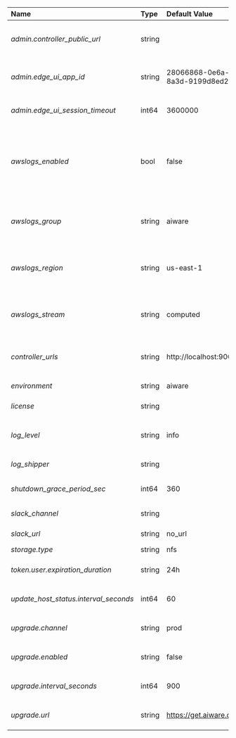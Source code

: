 | Name | Type | Default Value | Environment Var | Description |
 | :--- | :--- | :--- | :--- | :--- |
 | *admin.controller_public_url* | string |  | _AIWARE_CONTROLLER_PUBLIC_URL_ | The public URL of controller for external access of authorized AIWare resources |
| *admin.edge_ui_app_id* | string | 28066868-0e6a-4636-8a3d-9199d8ed2eda |  | The app ID for Edge UI, this value should not be empty if log in to our system by OAuth2 |
| *admin.edge_ui_session_timeout* | int64 | 3600000 |  | The expiration for a session on Edge admin UI in milliseconds |
| *awslogs_enabled* | bool | false | _AIWARE_AWSLOGS_ENABLED_ | When launching docker containers whether or not to use awslogs logger for docker.  For containers that are part of the agent role, this must be set as environment variables on agent startup. |
| *awslogs_group* | string | aiware | _AIWARE_AWSLOGS_GROUP_ | Group for AWSLOGS.  For containers that are part of the agent role, this must be set as environment variables on agent startup. |
| *awslogs_region* | string | us-east-1 | _AIWARE_AWSLOGS_REGION_ | Region for AWSLOGS.  For containers that are part of the agent role, this must be set as environment variables on agent startup. |
| *awslogs_stream* | string | computed | _AIWARE_AWSLOGS_GROUP_ | Stream for AWSLOGS.  For containers that are part of the agent role, this must be set as environment variables on agent startup. |
| *controller_urls* | string | http://localhost:9000/edge/v1 | _AIWARE_CONTROLLER_ | The URLs to use for controllers for the agents to connect with the aiWARE System |
| *environment* | string | aiware | _AIWARE_ENVIRONMENT_ | The environment name for this aiWARE edge install |
| *license* | string |  | _AIWARE_LICENSE_ | The aiWARE LICENSE to use for the system |
| *log_level* | string | info | _AIWARE_LOG_LEVEL_ | The log level to use for the system. Valid values - trace, debug, info, warn, error, fatal |
| *log_shipper* | string |  | _AIWARE_LOG_SHIPPER_ | The log shipper to use. Valid values - Filebeat |
| *shutdown_grace_period_sec* | int64 | 360 |  | The shutdown grace period before a host gets terminated |
| *slack_channel* | string |  | _AIWARE_SLACK_CHANNEL_ | The channel to use for notifications for slack |
| *slack_url* | string | no_url | _AIWARE_SLACK_URL_ | The url to use for notifications |
| *storage.type* | string | nfs |  | Type of the storage |
| *token.user.expiration_duration* | string | 24h |  | The expiration time for a user token in duration. This like `1m`, `1h`, ... |
| *update_host_status.interval_seconds* | int64 | 60 |  | The interval between updates on the agent to controller |
| *upgrade.channel* | string | prod | _AIWARE_ADMIN_UPGRADE_CHANNEL_ | This is the channel to use for releases. Default is prod. |
| *upgrade.enabled* | string | false | _AIWARE_ADMIN_UPGRADE_ENABLED_ | If enabled, upgrade the agents and components to the latest for that channel |
| *upgrade.interval_seconds* | int64 | 900 | _AIWARE_ADMIN_UPGRADE_INTERVAL_SECONDS_ | If enabled, upgrade the agents and components to the latest for that channel |
| *upgrade.url* | string | https://get.aiware.com/dist | _AIWARE_ADMIN_UPGRADE_URL_ | This is the url to check for releases.  Default is https://get.aiware.com/dist. |
